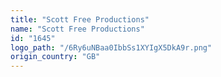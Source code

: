 ```yaml
---
title: "Scott Free Productions"
name: "Scott Free Productions"
id: "1645"
logo_path: "/6Ry6uNBaa0IbbSs1XYIgX5DkA9r.png"
origin_country: "GB"
---
```

